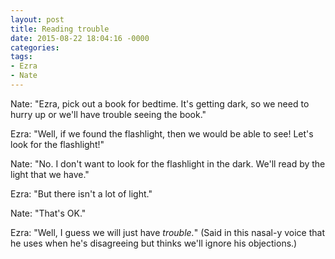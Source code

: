 ```yaml
---
layout: post
title: Reading trouble
date: 2015-08-22 18:04:16 -0000
categories:
tags:
- Ezra
- Nate
---
```

Nate: "Ezra, pick out a book for bedtime. It's getting dark, so we need to hurry up or we'll have trouble seeing the book."

Ezra: "Well, if we found the flashlight, then we would be able to see! Let's look for the flashlight!"

Nate: "No. I don't want to look for the flashlight in the dark. We'll read by the light that we have."

Ezra: "But there isn't a lot of light."

Nate: "That's OK."

Ezra: "Well, I guess we will just have <em>trouble.</em>" (Said in this nasal-y voice that he uses when he's disagreeing but thinks we'll ignore his objections.)
